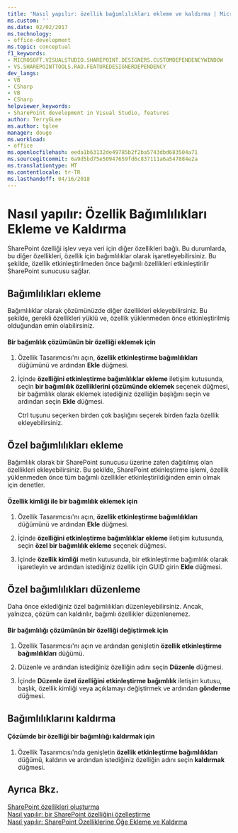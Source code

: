 ```yaml
---
title: 'Nasıl yapılır: özellik bağımlılıkları ekleme ve kaldırma | Microsoft Docs'
ms.custom: ''
ms.date: 02/02/2017
ms.technology:
- office-development
ms.topic: conceptual
f1_keywords:
- MICROSOFT.VISUALSTUDIO.SHAREPOINT.DESIGNERS.CUSTOMDEPENDENCYWINDOW
- VS.SHAREPOINTTOOLS.RAD.FEATUREDESIGNERDEPENDENCY
dev_langs:
- VB
- CSharp
- VB
- CSharp
helpviewer_keywords:
- SharePoint development in Visual Studio, features
author: TerryGLee
ms.author: tglee
manager: douge
ms.workload:
- office
ms.openlocfilehash: eeda1b63132de49785b2f2ba5743dbd683504a71
ms.sourcegitcommit: 6a9d5bd75e50947659fd6c837111a6a547884e2a
ms.translationtype: MT
ms.contentlocale: tr-TR
ms.lasthandoff: 04/16/2018
---
```

# <a name="how-to-add-and-remove-feature-dependencies"></a>Nasıl yapılır: Özellik Bağımlılıkları Ekleme ve Kaldırma
  SharePoint özelliği işlev veya veri için diğer özellikleri bağlı. Bu durumlarda, bu diğer özellikleri, özellik için bağımlılıklar olarak işaretleyebilirsiniz. Bu şekilde, özellik etkinleştirilmeden önce bağımlı özellikleri etkinleştirilir SharePoint sunucusu sağlar.  
  
## <a name="adding-dependencies"></a>Bağımlılıkları ekleme  
 Bağımlılıklar olarak çözümünüzde diğer özellikleri ekleyebilirsiniz. Bu şekilde, gerekli özellikleri yüklü ve, özellik yüklenmeden önce etkinleştirilmiş olduğundan emin olabilirsiniz.  
  
#### <a name="to-add-a-dependency-on-a-feature-in-the-solution"></a>Bir bağımlılık çözümünün bir özelliği eklemek için  
  
1.  Özellik Tasarımcısı'nı açın, **özellik etkinleştirme bağımlılıkları** düğümünü ve ardından **Ekle** düğmesi.  
  
2.  İçinde **özelliğini etkinleştirme bağımlılıklar ekleme** iletişim kutusunda, seçin **bir bağımlılık özelliklerini çözümünde eklemek** seçenek düğmesi, bir bağımlılık olarak eklemek istediğiniz özelliğin başlığını seçin ve ardından seçin **Ekle** düğmesi.  
  
     Ctrl tuşunu seçerken birden çok başlığını seçerek birden fazla özellik ekleyebilirsiniz.  
  
## <a name="adding-custom-dependencies"></a>Özel bağımlılıkları ekleme  
 Bağımlılık olarak bir SharePoint sunucusu üzerine zaten dağıtılmış olan özellikleri ekleyebilirsiniz. Bu şekilde, SharePoint etkinleştirme işlemi, özellik yüklenmeden önce tüm bağımlı özellikler etkinleştirildiğinden emin olmak için denetler.  
  
#### <a name="to-add-a-dependency-by-the-feature-id"></a>Özellik kimliği ile bir bağımlılık eklemek için  
  
1.  Özellik Tasarımcısı'nı açın, **özellik etkinleştirme bağımlılıkları** düğümünü ve ardından **Ekle** düğmesi.  
  
2.  İçinde **özelliğini etkinleştirme bağımlılıklar ekleme** iletişim kutusunda, seçin **özel bir bağımlılık ekleme** seçenek düğmesi.  
  
3.  İçinde **özellik kimliği** metin kutusunda, bir etkinleştirme bağımlılık olarak işaretleyin ve ardından istediğiniz özellik için GUID girin **Ekle** düğmesi.  
  
## <a name="editing-custom-dependencies"></a>Özel bağımlılıkları düzenleme  
 Daha önce eklediğiniz özel bağımlılıkları düzenleyebilirsiniz. Ancak, yalnızca, çözüm can kaldırılır, bağımlı özellikler düzenlenemez.  
  
#### <a name="to-change-a-dependency-on-a-feature-in-the-solution"></a>Bir bağımlılığı çözümünün bir özelliği değiştirmek için  
  
1.  Özellik Tasarımcısı'nı açın ve ardından genişletin **özellik etkinleştirme bağımlılıkları** düğümü.  
  
2.  Düzenle ve ardından istediğiniz özelliğin adını seçin **Düzenle** düğmesi.  
  
3.  İçinde **Düzenle özel özelliğini etkinleştirme bağımlılık** iletişim kutusu, başlık, özellik kimliği veya açıklamayı değiştirmek ve ardından **gönderme** düğmesi.  
  
## <a name="removing-dependencies"></a>Bağımlılıklarını kaldırma  
  
#### <a name="to-remove-a-dependency-on-a-feature-in-the-solution"></a>Çözümde bir özelliği bir bağımlılığı kaldırmak için  
  
1.  Özellik Tasarımcısı'nda genişletin **özellik etkinleştirme bağımlılıkları** düğümü, kaldırın ve ardından istediğiniz özelliğin adını seçin **kaldırmak** düğmesi.  
  
## <a name="see-also"></a>Ayrıca Bkz.  
 [SharePoint özellikleri oluşturma](../sharepoint/creating-sharepoint-features.md)   
 [Nasıl yapılır: bir SharePoint özelliğini özelleştirme](../sharepoint/how-to-customize-a-sharepoint-feature.md)   
 [Nasıl yapılır: SharePoint Özelliklerine Öğe Ekleme ve Kaldırma](../sharepoint/how-to-add-and-remove-items-to-sharepoint-features.md)  
  
  